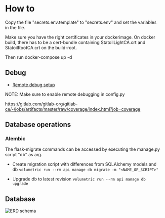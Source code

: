 # How to
Copy the file "secrets.env.template" to "secrets.env" and set the variables in the file.

Make sure you have the right certificates in your dockerimage. 
On docker build, there has to be a cert-bundle containing StatoilLightCA.crt and StatoilRootCA.crt on the build-root.

Then run docker-compose up -d

## Debug

* [Remote debug setup](https://git.statoil.no/CRIS/cris-run/wikis/remote-debugging-in-cris-api)

NOTE: Make sure to enable remote debugging in config.py

https://gitlab.com/gitlab-org/gitlab-ce/-/jobs/artifacts/master/raw/coverage/index.html?job=coverage

## Database operations

### Alembic

The flask-migrate commands can be accessed by executing the manage.py script "db" as arg.

* Create migration script with differences from SQLAlchemy models and db
```volumetric run --rm api manage db migrate -m "<NAME_OF_SCRIPT>"```

* Upgrade db to latest revision
```volumetric run --rm api manage db upgrade```

## Database

![ERD schema][erd]

[erd]: https://git.statoil.no/volumetric/api/-/jobs/artifacts/master/raw/data/build/schema.png?job=create_erd